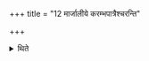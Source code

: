 +++
title = "12 मार्जालीये करम्भपात्रैश्चरन्ति"

+++

<details><summary>थिते</summary>

12. The Karambha-pots should be offered in the Mārjālīya (fire).  

[^1]: Instead of the fire on the Southern-altar (VIII.6.23). 
</details>
